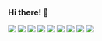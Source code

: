 ### Hi there! 👋

![](https://img.shields.io/badge/React-informational?style=flat&logo=Skills&logoColor=white&color=blue)
![](https://img.shields.io/badge/Angular-informational?style=flat&logo=Skills&logoColor=white&color=red)
![](https://img.shields.io/badge/Express-informational?style=flat&logo=Skills&logoColor=white&color=yellow)
![](https://img.shields.io/badge/MongoDB-informational?style=flat&logo=Skills&logoColor=white&color=green)
![](https://img.shields.io/badge/Node-informational?style=flat&logo=Skills&logoColor=white&color=lightgrey)
![](https://img.shields.io/badge/Android-informational?style=flat&logo=Skills&logoColor=white&color=brightgreen)
![](https://img.shields.io/badge/iOS-informational?style=flat&logo=Skills&logoColor=white&color=grey)
![](https://img.shields.io/badge/Python-informational?style=flat&logo=Skills&logoColor=white&color=orange)
![](https://img.shields.io/badge/AWS-informational?style=flat&logo=Skills&logoColor=white&color=yellowgreen)

<!--
**shubhtr/shubhtr** is a ✨ _special_ ✨ repository because its `README.md` (this file) appears on your GitHub profile.

Here are some ideas to get you started:

- 🔭 I’m currently working on ...
- 🌱 I’m currently learning ...
- 👯 I’m looking to collaborate on ...
- 🤔 I’m looking for help with ...
- 💬 Ask me about ...
- 📫 How to reach me: ...
- 😄 Pronouns: ...
- ⚡ Fun fact: ...
-->
